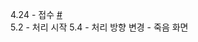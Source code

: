 4.24 - 접수 [#](https://github.com/tiny-beluga/Project-Star-Issue-Tracker/issues/5)<br>
5.2 - 처리 시작
5.4 - 처리 방향 변경 - 죽음 화면 
